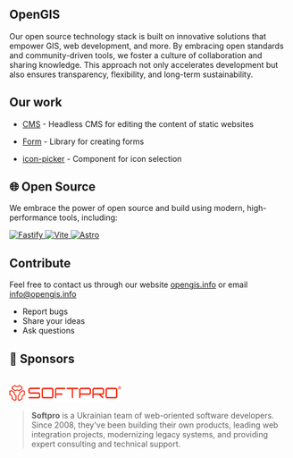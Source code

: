## OpenGIS

Our open source technology stack is built on innovative solutions that empower GIS, web development, and more. By embracing open standards and community-driven tools, we foster a culture of collaboration and sharing knowledge. This approach not only accelerates development but also ensures transparency, flexibility, and long-term sustainability.


## Our work

- [CMS](https://github.com/opengisinfo/cms) - Headless CMS for editing the content of static websites

- [Form](https://github.com/opengisinfo/form) - Library for creating forms

- [icon-picker](https://github.com/opengisinfo/icon-picker) - Component for icon selection


## 🌐 Open Source


We embrace the power of open source and build using modern, high-performance tools, including:

<p>
  <a href="https://fastify.dev/" target="_blank">
    <img src="https://img.shields.io/badge/Fastify-323330?style=for-the-badge&logo=fastify" alt="Fastify" />
  </a>
  <a href="https://vitejs.dev/" target="_blank">
    <img src="https://img.shields.io/badge/Vite-646CFF?style=for-the-badge&logo=vite&logoColor=white" alt="Vite" />
  </a>
  <a href="https://astro.build/" target="_blank">
    <img src="https://img.shields.io/badge/Astro-000000?style=for-the-badge&logo=astro&logoColor=white" alt="Astro" />
  </a>
</p>

## Contribute

Feel free to contact us through our website [opengis.info](https://opengis.info) or email <info@opengis.info>

- Report bugs
- Share your ideas
- Ask questions

## 🤝 Sponsors
<br>

<img src="../profile/img/sponsor-logo.svg" alt="Softpro Logo" width="200" />


> **Softpro** is a Ukrainian team of web-oriented software developers. Since 2008, they've been building their own products, leading web integration projects, modernizing legacy systems, and providing expert consulting and technical support.
